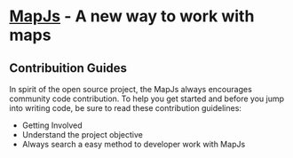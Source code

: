 <h1><a href='http://raphamorim.com/mapjs' target='_blank'>MapJs</a> - A new way to work with maps</h1>
<h2>Contribuition Guides</h2>
In spirit of the open source project, the MapJs always encourages community code contribution. To help you get started and before you jump into writing code, be sure to read these contribution guidelines: <br/>
<ul>
<li>Getting Involved</li>
<li>Understand the project objective</li>
<li>Always search a easy method to developer work with MapJs</li>
</ul>

